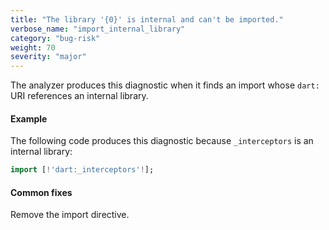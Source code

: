 ```yaml
---
title: "The library '{0}' is internal and can't be imported."
verbose_name: "import_internal_library"
category: "bug-risk"
weight: 70
severity: "major"
---
```

The analyzer produces this diagnostic when it finds an import whose `dart:`
URI references an internal library.

#### Example

The following code produces this diagnostic because `_interceptors` is an
internal library:

```dart
import [!'dart:_interceptors'!];
```

#### Common fixes

Remove the import directive.
